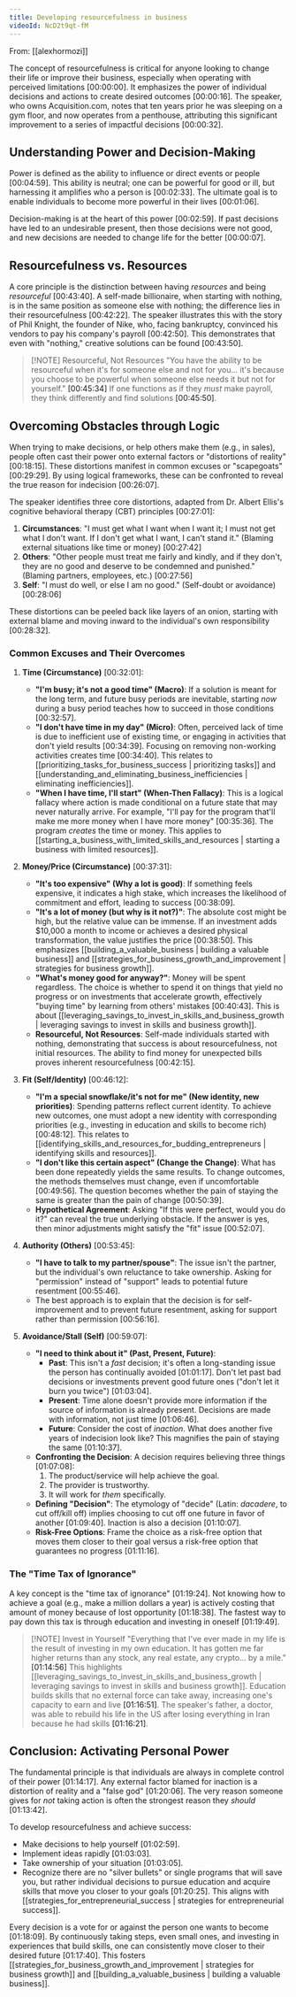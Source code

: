 ```yaml
---
title: Developing resourcefulness in business
videoId: NcD2t9qt-fM
---
```


From: [[alexhormozi]] <br/> 

The concept of resourcefulness is critical for anyone looking to change their life or improve their business, especially when operating with perceived limitations <a class="yt-timestamp" data-t="00:00:00">[00:00:00]</a>. It emphasizes the power of individual decisions and actions to create desired outcomes <a class="yt-timestamp" data-t="00:00:16">[00:00:16]</a>. The speaker, who owns Acquisition.com, notes that ten years prior he was sleeping on a gym floor, and now operates from a penthouse, attributing this significant improvement to a series of impactful decisions <a class="yt-timestamp" data-t="00:00:32">[00:00:32]</a>.

## Understanding Power and Decision-Making

Power is defined as the ability to influence or direct events or people <a class="yt-timestamp" data-t="00:04:59">[00:04:59]</a>. This ability is neutral; one can be powerful for good or ill, but harnessing it amplifies who a person is <a class="yt-timestamp" data-t="00:02:33">[00:02:33]</a>. The ultimate goal is to enable individuals to become more powerful in their lives <a class="yt-timestamp" data-t="00:01:06">[00:01:06]</a>.

Decision-making is at the heart of this power <a class="yt-timestamp" data-t="00:02:59">[00:02:59]</a>. If past decisions have led to an undesirable present, then those decisions were not good, and new decisions are needed to change life for the better <a class="yt-timestamp" data-t="00:00:07">[00:00:07]</a>.

## Resourcefulness vs. Resources

A core principle is the distinction between having *resources* and being *resourceful* <a class="yt-timestamp" data-t="00:43:40">[00:43:40]</a>. A self-made billionaire, when starting with nothing, is in the same position as someone else with nothing; the difference lies in their resourcefulness <a class="yt-timestamp" data-t="00:42:22">[00:42:22]</a>. The speaker illustrates this with the story of Phil Knight, the founder of Nike, who, facing bankruptcy, convinced his vendors to pay his company's payroll <a class="yt-timestamp" data-t="00:42:50">[00:42:50]</a>. This demonstrates that even with "nothing," creative solutions can be found <a class="yt-timestamp" data-t="00:43:50">[00:43:50]</a>.

> [!NOTE] Resourceful, Not Resources
> "You have the ability to be resourceful when it's for someone else and not for you... it's because you choose to be powerful when someone else needs it but not for yourself." <a class="yt-timestamp" data-t="00:45:34">[00:45:34]</a>
> If one functions as if they *must* make payroll, they think differently and find solutions <a class="yt-timestamp" data-t="00:45:50">[00:45:50]</a>.

## Overcoming Obstacles through Logic

When trying to make decisions, or help others make them (e.g., in sales), people often cast their power onto external factors or "distortions of reality" <a class="yt-timestamp" data-t="00:18:15">[00:18:15]</a>. These distortions manifest in common excuses or "scapegoats" <a class="yt-timestamp" data-t="00:29:29">[00:29:29]</a>. By using logical frameworks, these can be confronted to reveal the true reason for indecision <a class="yt-timestamp" data-t="00:26:07">[00:26:07]</a>.

The speaker identifies three core distortions, adapted from Dr. Albert Ellis's cognitive behavioral therapy (CBT) principles <a class="yt-timestamp" data-t="00:27:01">[00:27:01]</a>:
1.  **Circumstances**: "I must get what I want when I want it; I must not get what I don't want. If I don't get what I want, I can't stand it." (Blaming external situations like time or money) <a class="yt-timestamp" data-t="00:27:42">[00:27:42]</a>
2.  **Others**: "Other people must treat me fairly and kindly, and if they don't, they are no good and deserve to be condemned and punished." (Blaming partners, employees, etc.) <a class="yt-timestamp" data-t="00:27:56">[00:27:56]</a>
3.  **Self**: "I must do well, or else I am no good." (Self-doubt or avoidance) <a class="yt-timestamp" data-t="00:28:06">[00:28:06]</a>

These distortions can be peeled back like layers of an onion, starting with external blame and moving inward to the individual's own responsibility <a class="yt-timestamp" data-t="00:28:32">[00:28:32]</a>.

### Common Excuses and Their Overcomes

1.  **Time (Circumstance)** <a class="yt-timestamp" data-t="00:32:01">[00:32:01]</a>:
    *   **"I'm busy; it's not a good time" (Macro)**: If a solution is meant for the long term, and future busy periods are inevitable, starting *now* during a busy period teaches how to succeed in those conditions <a class="yt-timestamp" data-t="00:32:57">[00:32:57]</a>.
    *   **"I don't have time in my day" (Micro)**: Often, perceived lack of time is due to inefficient use of existing time, or engaging in activities that don't yield results <a class="yt-timestamp" data-t="00:34:39">[00:34:39]</a>. Focusing on removing non-working activities creates time <a class="yt-timestamp" data-t="00:34:40">[00:34:40]</a>. This relates to [[prioritizing_tasks_for_business_success | prioritizing tasks]] and [[understanding_and_eliminating_business_inefficiencies | eliminating inefficiencies]].
    *   **"When I have time, I'll start" (When-Then Fallacy)**: This is a logical fallacy where action is made conditional on a future state that may never naturally arrive. For example, "I'll pay for the program that'll make me more money when I have more money" <a class="yt-timestamp" data-t="00:35:36">[00:35:36]</a>. The program *creates* the time or money. This applies to [[starting_a_business_with_limited_skills_and_resources | starting a business with limited resources]].

2.  **Money/Price (Circumstance)** <a class="yt-timestamp" data-t="00:37:31">[00:37:31]</a>:
    *   **"It's too expensive" (Why a lot is good)**: If something feels expensive, it indicates a high stake, which increases the likelihood of commitment and effort, leading to success <a class="yt-timestamp" data-t="00:38:09">[00:38:09]</a>.
    *   **"It's a lot of money (but why is it not?)"**: The absolute cost might be high, but the relative value can be immense. If an investment adds $10,000 a month to income or achieves a desired physical transformation, the value justifies the price <a class="yt-timestamp" data-t="00:38:50">[00:38:50]</a>. This emphasizes [[building_a_valuable_business | building a valuable business]] and [[strategies_for_business_growth_and_improvement | strategies for business growth]].
    *   **"What's money good for anyway?"**: Money will be spent regardless. The choice is whether to spend it on things that yield no progress or on investments that accelerate growth, effectively "buying time" by learning from others' mistakes <a class="yt-timestamp" data-t="00:40:43">[00:40:43]</a>. This is about [[leveraging_savings_to_invest_in_skills_and_business_growth | leveraging savings to invest in skills and business growth]].
    *   **Resourceful, Not Resources**: Self-made individuals started with nothing, demonstrating that success is about resourcefulness, not initial resources. The ability to find money for unexpected bills proves inherent resourcefulness <a class="yt-timestamp" data-t="00:42:15">[00:42:15]</a>.

3.  **Fit (Self/Identity)** <a class="yt-timestamp" data-t="00:46:12">[00:46:12]</a>:
    *   **"I'm a special snowflake/it's not for me" (New identity, new priorities)**: Spending patterns reflect current identity. To achieve new outcomes, one must adopt a new identity with corresponding priorities (e.g., investing in education and skills to become rich) <a class="yt-timestamp" data-t="00:48:12">[00:48:12]</a>. This relates to [[identifying_skills_and_resources_for_budding_entrepreneurs | identifying skills and resources]].
    *   **"I don't like this certain aspect" (Change the Change)**: What has been done repeatedly yields the same results. To change outcomes, the methods themselves must change, even if uncomfortable <a class="yt-timestamp" data-t="00:49:56">[00:49:56]</a>. The question becomes whether the pain of staying the same is greater than the pain of change <a class="yt-timestamp" data-t="00:50:39">[00:50:39]</a>.
    *   **Hypothetical Agreement**: Asking "If this were perfect, would you do it?" can reveal the true underlying obstacle. If the answer is yes, then minor adjustments might satisfy the "fit" issue <a class="yt-timestamp" data-t="00:52:07">[00:52:07]</a>.

4.  **Authority (Others)** <a class="yt-timestamp" data-t="00:53:45">[00:53:45]</a>:
    *   **"I have to talk to my partner/spouse"**: The issue isn't the partner, but the individual's own reluctance to take ownership. Asking for "permission" instead of "support" leads to potential future resentment <a class="yt-timestamp" data-t="00:55:46">[00:55:46]</a>.
    *   The best approach is to explain that the decision is for self-improvement and to prevent future resentment, asking for support rather than permission <a class="yt-timestamp" data-t="00:56:16">[00:56:16]</a>.

5.  **Avoidance/Stall (Self)** <a class="yt-timestamp" data-t="00:59:07">[00:59:07]</a>:
    *   **"I need to think about it" (Past, Present, Future)**:
        *   **Past**: This isn't a *fast* decision; it's often a long-standing issue the person has continually avoided <a class="yt-timestamp" data-t="01:01:17">[01:01:17]</a>. Don't let past bad decisions or investments prevent good future ones ("don't let it burn you twice") <a class="yt-timestamp" data-t="01:03:04">[01:03:04]</a>.
        *   **Present**: Time alone doesn't provide more information if the source of information is already present. Decisions are made with information, not just time <a class="yt-timestamp" data-t="01:06:46">[01:06:46]</a>.
        *   **Future**: Consider the cost of *inaction*. What does another five years of indecision look like? This magnifies the pain of staying the same <a class="yt-timestamp" data-t="01:10:37">[01:10:37]</a>.
    *   **Confronting the Decision**: A decision requires believing three things <a class="yt-timestamp" data-t="01:07:08">[01:07:08]</a>:
        1.  The product/service will help achieve the goal.
        2.  The provider is trustworthy.
        3.  It will work for *them* specifically.
    *   **Defining "Decision"**: The etymology of "decide" (Latin: *dacadere*, to cut off/kill off) implies choosing to cut off one future in favor of another <a class="yt-timestamp" data-t="01:09:40">[01:09:40]</a>. Inaction is also a decision <a class="yt-timestamp" data-t="01:10:07">[01:10:07]</a>.
    *   **Risk-Free Options**: Frame the choice as a risk-free option that moves them closer to their goal versus a risk-free option that guarantees no progress <a class="yt-timestamp" data-t="01:11:16">[01:11:16]</a>.

### The "Time Tax of Ignorance"

A key concept is the "time tax of ignorance" <a class="yt-timestamp" data-t="01:19:24">[01:19:24]</a>. Not knowing how to achieve a goal (e.g., make a million dollars a year) is actively costing that amount of money because of lost opportunity <a class="yt-timestamp" data-t="01:18:38">[01:18:38]</a>. The fastest way to pay down this tax is through education and investing in oneself <a class="yt-timestamp" data-t="01:19:49">[01:19:49]</a>.

> [!NOTE] Invest in Yourself
> "Everything that I've ever made in my life is the result of investing in my own education. It has gotten me far higher returns than any stock, any real estate, any crypto... by a mile." <a class="yt-timestamp" data-t="01:14:56">[01:14:56]</a>
> This highlights [[leveraging_savings_to_invest_in_skills_and_business_growth | leveraging savings to invest in skills and business growth]]. Education builds skills that no external force can take away, increasing one's capacity to earn and live <a class="yt-timestamp" data-t="01:16:51">[01:16:51]</a>. The speaker's father, a doctor, was able to rebuild his life in the US after losing everything in Iran because he had skills <a class="yt-timestamp" data-t="01:16:21">[01:16:21]</a>.

## Conclusion: Activating Personal Power

The fundamental principle is that individuals are always in complete control of their power <a class="yt-timestamp" data-t="01:14:17">[01:14:17]</a>. Any external factor blamed for inaction is a distortion of reality and a "false god" <a class="yt-timestamp" data-t="01:20:06">[01:20:06]</a>. The very reason someone gives for *not* taking action is often the strongest reason they *should* <a class="yt-timestamp" data-t="01:13:42">[01:13:42]</a>.

To develop resourcefulness and achieve success:
*   Make decisions to help yourself <a class="yt-timestamp" data-t="01:02:59">[01:02:59]</a>.
*   Implement ideas rapidly <a class="yt-timestamp" data-t="01:03:03">[01:03:03]</a>.
*   Take ownership of your situation <a class="yt-timestamp" data-t="01:03:05">[01:03:05]</a>.
*   Recognize there are no "silver bullets" or single programs that will save you, but rather individual decisions to pursue education and acquire skills that move you closer to your goals <a class="yt-timestamp" data-t="01:20:25">[01:20:25]</a>. This aligns with [[strategies_for_entrepreneurial_success | strategies for entrepreneurial success]].

Every decision is a vote for or against the person one wants to become <a class="yt-timestamp" data-t="01:18:09">[01:18:09]</a>. By continuously taking steps, even small ones, and investing in experiences that build skills, one can consistently move closer to their desired future <a class="yt-timestamp" data-t="01:17:40">[01:17:40]</a>. This fosters [[strategies_for_business_growth_and_improvement | strategies for business growth]] and [[building_a_valuable_business | building a valuable business]].